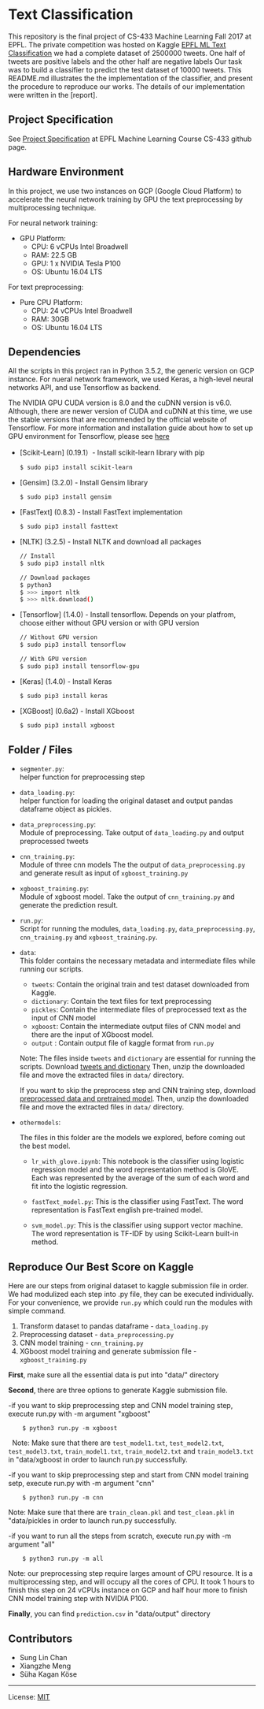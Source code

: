 # Text Classification

This repository is the final project of CS-433 Machine Learning Fall 2017 at EPFL. The private competition was hosted on Kaggle [EPFL ML Text Classification](https://www.kaggle.com/c/epfml17-text)
we had a complete dataset of 2500000 tweets. One half of tweets are positive labels and the other half are negative labels Our task was to build a classifier to predict the test dataset of 10000 tweets. This README.md illustrates the 
the implementation of the classifier, and present the procedure to reproduce our works. The details of our implementation were written in the [report].

## Project Specification

See [Project Specification](https://github.com/epfml/ML_course/tree/master/projects/project2/project_text_classification) at EPFL Machine Learning Course CS-433 github page.

## Hardware Environment
In this project, we use two instances on GCP (Google Cloud Platform) to accelerate  the neural network training by GPU the text preprocessing by multiprocessing technique.

For neural network training:
- GPU Platform:
    - CPU: 6 vCPUs Intel Broadwell
    - RAM: 22.5 GB
    - GPU: 1 x NVIDIA Tesla P100
    - OS: Ubuntu 16.04 LTS

For text preprocessing:
- Pure CPU Platform:
    - CPU: 24 vCPUs Intel Broadwell
    - RAM: 30GB
    - OS: Ubuntu 16.04 LTS


## Dependencies

All the scripts in this project ran in Python 3.5.2, the generic version on GCP instance. For nueral network framework, we used Keras, a high-level neural networks API, and use Tensorflow as backend.
 
The NVIDIA GPU CUDA version is 8.0 and the cuDNN version is v6.0. Although, there are newer version of CUDA and cuDNN at this time, we use the stable versions that are recommended by the official website of Tensorflow. For more information and installation guide about how to set up GPU environment for Tensorflow, please see [here](https://www.tensorflow.org/install/install_linux)



* [Scikit-Learn] (0.19.1）- Install scikit-learn library with pip

    ```sh
    $ sudo pip3 install scikit-learn
    ```

* [Gensim] (3.2.0) - Install Gensim library 

    ```sh
    $ sudo pip3 install gensim
    ```

* [FastText] (0.8.3) - Install FastText implementation

    ```sh
    $ sudo pip3 install fasttext
    ```

* [NLTK] (3.2.5) - Install NLTK and download all packages

    ```sh
    // Install
    $ sudo pip3 install nltk
    
    // Download packages
    $ python3
    $ >>> import nltk
    $ >>> nltk.download()
    ```
    
* [Tensorflow] (1.4.0) - Install tensorflow. Depends on your platfrom, choose either without GPU version or with GPU version

    ```sh
    // Without GPU version
    $ sudo pip3 install tensorflow
    
    // With GPU version
    $ sudo pip3 install tensorflow-gpu
    ```

* [Keras] (1.4.0) - Install Keras
    
    ```sh
    $ sudo pip3 install keras
    ```

* [XGBoost] (0.6a2) - Install XGboost
    
    ```sh
    $ sudo pip3 install xgboost
    ```


## Folder / Files

* `segmenter.py`: <br/>
    helper function for preprocessing step

* `data_loading.py`: <br/>
    helper function for loading the original dataset and output pandas dataframe object as pickles.

* `data_preprocessing.py`: <br/>
    Module of preprocessing. Take output of `data_loading.py` and output preprocessed tweets

* `cnn_training.py`: <br/>
    Module of three cnn models The the output of `data_preprocessing.py` and generate result as input of `xgboost_training.py`
    
* `xgboost_training.py`: <br/>
    Module of xgboost model. Take the output of `cnn_training.py` and generate the prediction result.

* `run.py`: <br/>
    Script for running the modules, `data_loading.py`, `data_preprocessing.py`, `cnn_training.py` and `xgboost_training.py`.
    
* `data`: <br/>
    This folder contains the necessary metadata and intermediate files while running our scripts.
    
    - `tweets`: Contain the original train and test dataset downloaded from Kaggle.
    - `dictionary`: Contain the text files for text preprocessing
    - `pickles`: Contain the intermediate files of preprocessed text as the input of CNN model
    - `xgboost`: Contain the intermediate output files of CNN model and there are the input of XGboost model.
    - `output` : Contain output file of kaggle format from `run.py` 

    Note: The files inside `tweets` and `dictionary` are essential for running the scripts.
    Download [tweets and dictionary](http://nlp.stanford.edu/data/glove.twitter.27B.zip) 
    Then, unzip the downloaded file and move the extracted files in `data/` directory.
    
    If you want to skip the preprocess step and CNN training step, download [preprocessed data and pretrained model](http://nlp.stanford.edu/data/glove.twitter.27B.zip).
    Then, unzip the downloaded file and move the extracted files in `data/` directory.

* `othermodels`: <br/>

    The files in this folder are the models we explored, before coming out the best model.

    - `lr_with_glove.ipynb`: This notebook is the classifier using logistic regression model and the word representation method is GloVE. Each was represented by the average of the sum of each word and fit into the logistic regression.

    - `fastText_model.py`: This is the classifier using FastText. The word representation is FastText english pre-trained model.

    - `svm_model.py`: This is the classifier using support vector machine. The word representation is TF-IDF by using Scikit-Learn built-in method.


## Reproduce Our Best Score on Kaggle

Here are our steps from original dataset to kaggle submission file in order. We had modulized each step into .py file, they can be executed individually. For your convenience, we provide `run.py` which could run the modules with simple command.

1. Transform dataset to pandas dataframe - `data_loading.py`
2. Preprocessing dataset - `data_preprocessing.py`
3. CNN model training  - `cnn_training.py`
4. XGboost model training and generate submission file - `xgboost_training.py`


**First**, make sure all the essential data is put into "data/" directory

**Second**, there are three options to generate Kaggle submission file.

   -if you want to skip preprocessing step and CNN model training step, execute run.py with -m argument "xgboost"

        $ python3 run.py -m xgboost
   
   Note: Make sure that there are `test_model1.txt`, `test_model2.txt`, `test_model3.txt`, `train_model1.txt`, `train_model2.txt` and `train_model3.txt` in "data/xgboost in order to launch run.py successfully.
   
   -if you want to skip preprocessing step and start from CNN model training setp, execute run.py with -m argument "cnn"
   
        $ python3 run.py -m cnn
   
   Note: Make sure that there are `train_clean.pkl` and `test_clean.pkl`  in "data/pickles in order to launch run.py            successfully.
    
   -if you want to run all the steps from scratch, execute run.py with -m argument "all"

        $ python3 run.py -m all
    
  Note: our preprocessing step require larges amount of CPU resource. It is a multiprocessing step, and will occupy all the     cores of CPU. It took 1 hours to finish this step on 24  vCPUs instance on GCP and half hour more to finish CNN model training step with NVIDIA P100.

**Finally**, you can find `prediction.csv` in "data/output" directory

## Contributors
- Sung Lin Chan
- Xiangzhe Meng
- Süha Kagan Köse
___

License: [MIT](https://opensource.org/licenses/MIT)
